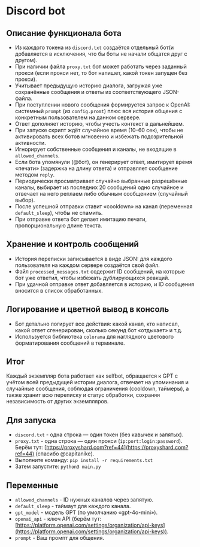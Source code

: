 # Discord bot

## Описание функционала бота
- Из каждого токена из `discord.txt` создаётся отдельный бот(и добавляется в исключения, что бы боты не начали общатся друг с другом).
- При наличии файла `proxy.txt` бот может работать через заданный прокси (если прокси нет, то бот напишет, какой токен запущен без прокси).
- Учитывает предыдущую историю диалога, загружая уже сохранённые сообщения и ответы из соответствующего JSON-файла.
- При поступлении нового сообщения формируется запрос к OpenAI: системный `prompt` (из `config.promt`) плюс вся история общения с конкретным пользователем на данном сервере.
- Ответ дополняет историю, чтобы учесть контекст в дальнейшем.
- При запуске скрипт ждёт случайное время (10–60 сек), чтобы не активировать всех ботов мгновенно и избежать подозрительной активности.
- Игнорирует собственные сообщения и каналы, не входящие в `allowed_channels`.
- Если бота упомянули (@бот), он генерирует ответ, имитирует время «печати» (задержка на длину ответа) и отправляет сообщение методом `reply`.
- Периодически просматривает случайно выбранные разрешённые каналы, выбирает из последних 20 сообщений одно случайное и отвечает на него реплаем либо обычным сообщением (случайный выбор).
- После успешной отправки ставит «cooldown» на канал (переменная `default_sleep`), чтобы не спамить.
- При отправке ответа бот делает имитацию печати, пропорциональную длине текста.

## Хранение и контроль сообщений
- История переписки записывается в виде JSON: для каждого пользователя на каждом сервере создаётся свой файл.
- Файл `processed_messages.txt` содержит ID сообщений, на которые бот уже ответил, чтобы избежать дублирующихся реакций.
- При удачной отправке ответ добавляется в историю, и ID сообщения вносится в список обработанных.

## Логирование и цветной вывод в консоль
- Бот детально логирует все действия: какой канал, кто написал, какой ответ сгенерирован, сколько секунд бот «отдыхает» и т.д.
- Используется библиотека `colorama` для наглядного цветового форматирования сообщений в терминале.

## Итог
Каждый экземпляр бота работает как selfbot, обращается к GPT с учётом всей предыдущей истории диалога, отвечает на упоминания и случайные сообщения, соблюдая ограничения (cooldown, таймеры), а также хранит всю переписку и статус обработки, сохраняя независимость от других экземпляров.

## Для запуска
- `discord.txt` - одна строка — один токен (без кавычек и запятых).
- `proxy.txt` - одна строка — один прокси (`ip:port:login:password`). Берём тут: [https://proxyshard.com?ref=44](https://proxyshard.com?ref=44) (спасибо @capitanike).
- Выполните команду: `pip install -r requirements.txt`
- Затем запустите: `python3 main.py`

## Переменные
- `allowed_channels` - ID нужных каналов через запятую.
- `default_sleep` - таймаут для каждого канала.
- `gpt_model` - модель GPT (по умолчанию «gpt-4o-mini»).
- `openai_api` - ключ API (берём тут: [https://platform.openai.com/settings/organization/api-keys](https://platform.openai.com/settings/organization/api-keys)).
- `prompt` - Ваш промпт для общения.
